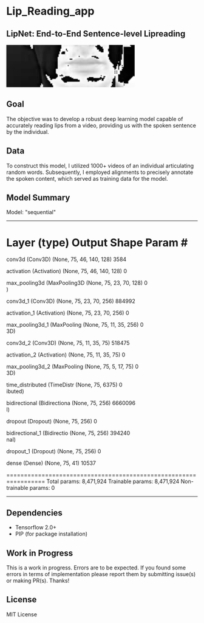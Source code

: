 # Lip_Reading_app

## LipNet: End-to-End Sentence-level Lipreading
<img src="./App/animation.gif" width="338">

## Goal

The objective was to develop a robust deep learning model capable of accurately reading lips from a video, providing us with the spoken sentence by the individual.

## Data

To construct this model, I utilized 1000+ videos of an individual articulating random words. Subsequently, I employed alignments to precisely annotate the spoken content, which served as training data for the model.


## Model Summary

Model: "sequential"
_________________________________________________________________
 Layer (type)                Output Shape              Param #   
=================================================================
 conv3d (Conv3D)             (None, 75, 46, 140, 128)  3584      
                                                                 
 activation (Activation)     (None, 75, 46, 140, 128)  0         
                                                                 
 max_pooling3d (MaxPooling3D  (None, 75, 23, 70, 128)  0         
 )                                                               
                                                                 
 conv3d_1 (Conv3D)           (None, 75, 23, 70, 256)   884992    
                                                                 
 activation_1 (Activation)   (None, 75, 23, 70, 256)   0         
                                                                 
 max_pooling3d_1 (MaxPooling  (None, 75, 11, 35, 256)  0         
 3D)                                                             
                                                                 
 conv3d_2 (Conv3D)           (None, 75, 11, 35, 75)    518475    
                                                                 
 activation_2 (Activation)   (None, 75, 11, 35, 75)    0         
                                                                 
 max_pooling3d_2 (MaxPooling  (None, 75, 5, 17, 75)    0         
 3D)                                                             
                                                                 
 time_distributed (TimeDistr  (None, 75, 6375)         0         
 ibuted)                                                         
                                                                 
 bidirectional (Bidirectiona  (None, 75, 256)          6660096   
 l)                                                              
                                                                 
 dropout (Dropout)           (None, 75, 256)           0         
                                                                 
 bidirectional_1 (Bidirectio  (None, 75, 256)          394240    
 nal)                                                            
                                                                 
 dropout_1 (Dropout)         (None, 75, 256)           0         
                                                                 
 dense (Dense)               (None, 75, 41)            10537     
                                                                 
=================================================================
Total params: 8,471,924
Trainable params: 8,471,924
Non-trainable params: 0
_________________________________________________________________

## Dependencies
* Tensorflow 2.0+
* PIP (for package installation)


## Work in Progress
This is a work in progress. Errors are to be expected.
If you found some errors in terms of implementation please report them by submitting issue(s) or making PR(s). Thanks!

## License
MIT License
